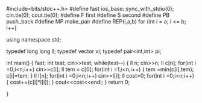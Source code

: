   
#include<bits/stdc++.h>
#define fast ios_base::sync_with_stdio(0); cin.tie(0); cout.tie(0);
#define F first
#define S second
#define PB push_back
#define MP make_pair
#define REP(i,a,b) for (int i = a; i <= b; i++)


using namespace std;

typedef long long ll;
typedef vector<int> vi;
typedef pair<int,int> pi;


int main()
{
	fast;
	int test;
	cin>>test;
	while(test--)
    {
        ll n;
        cin>>n;
        ll c[n];
        for(int i =0;i<n;i++)
            cin>>c[i];
        ll tem = c[0];
        for(int i =1;i<n;i++)
        {
            tem =min(c[i],tem);
            c[i]=tem;
        }
        ll l[n];
        for(int i =0;i<n;i++)
            cin>>l[i];
        ll cost=0;
        for(int i =0;i<n;i++)
        {
            cost+=(c[i]*l[i]);
        }
        cout<<cost<<endl;
    }
	return 0;

}
